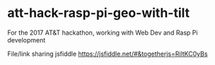 # att-hack-rasp-pi-geo-with-tilt
For the 2017 AT&amp;T hackathon, working with Web Dev and Rasp Pi development

File/link sharing jsfiddle
https://jsfiddle.net/#&togetherjs=RiltKC0yBs
